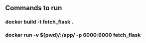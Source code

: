 ## Commands to run

### docker build -t fetch_flask .  
### docker run -v $(pwd)/:/app/ -p 6000:6000 fetch_flask 
